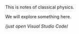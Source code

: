 This is notes of classical physics.

We will explore something here.

/*just open Visual Studio Code*/